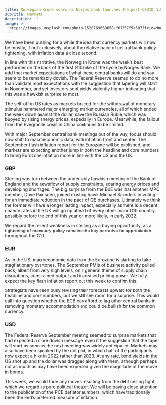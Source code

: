 ```yaml
---
title: Norwegian Krone soars as Norges bank launches the post-COVID hiking cycle
subTitle: Markets
description: ''
image: >-
  https://images.unsplash.com/photo-1520769669658-f07657f5a307?ixid=MnwxMjA3fDB8MHxwaG90by1wYWdlfHx8fGVufDB8fHx8&ixlib=rb-1.2.1&auto=format&fit=crop&w=2340&q=80
---
```

We have been pushing for a while the idea that currency markets will now be mostly, if not exclusively, about the relative pace of central bank policy tightening, with inflation data a close second.

In line with this narrative, the Norwegian Krone was the week’s best performer on the back of the first G10 hike of the cycle by Norges Bank. We add that market expectations of what these central banks will do and say seem to be remarkably dovish. The Federal Reserve seemed to do no more than validate most expectations with the suggestion that tapering will start in November, and yet investors sent yields violently higher, indicating that this was a hawkish surprise to most.

The sell-off in US rates as markets braced for the withdrawal of monetary stimulus hammered major emerging market currencies, all of which ended the week down against the dollar, save the Russian Ruble, which was buoyed by rising energy prices, especially in Europe. Meanwhile, the fallout from the Evegrande crisis in China continues to be limited.

With major September central bank meetings out of the way, focus should now shift to macroeconomic data, with inflation front and center. The September flash inflation report for the Eurozone will be published, and markets are expecting another jump in both the headline and core numbers to bring Eurozone inflation more in line with the US and the UK.

### GBP

Sterling was torn between the undeniably hawkish meeting of the Bank of England and the newsflow of supply constraints, soaring energy prices and developing shortages. The big surprise from the BoE was that another MPC member, Dave Ramsden, joined existing hawk Michael Saunders in voting for an immediate reduction in the pace of QE purchases. Ultimately we think the former will have a longer lasting impact, especially as there is a decent chance rates in the UK will go up ahead of every other major G10 country, possibly before the end of this year or, more likely, in early 2022.

We regard the recent weakness in sterling as a buying opportunity, as a tightening of monetary policy remains the key narrative for appreciation throughout the G10.

### EUR

As in the US, macroeconomic data from the Eurozone is starting to take stagflationary overtones. The September PMIs of business activity pulled back, albeit from very high levels, on a general theme of supply chain disruptions, constrained output and increased pricing power. We fully expect the key flash inflation report out this week to confirm this.

Strategists have been busy revising their forecasts upward for both the headline and core numbers, but we still see room for a surprise. This would call into question whether the ECB can afford to lag other central banks in removing monetary accommodation and could be bullish for the common currency.

### USD

The Federal Reserve September meeting seemed to surprise markets that had expected a more dovish message, even if the suggestion that the taper will start as soon as the next meeting was widely anticipated. Markets may also have been spooked by the dot plot, in which half of the participants now expect a hike in 2022 rather than 2023. At any rate, bond yields in the US shot up and the dollar was dragged along with them, although perhaps not as much as may have been expected given the magnitude of the move in bonds.

This week, we would fade any moves resulting from the debt ceiling fight, which we regard as pure political theater. We will be paying close attention to the publication of the PCE deflator numbers, which have traditionally been the Fed’s preferred measure of inflation.
